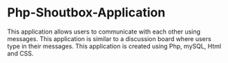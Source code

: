 # Php-Shoutbox-Application

This application allows users to communicate with each other using messages. This application is similar to a discussion board where users type in their messages. This application is created using Php, mySQL, Html and CSS.
